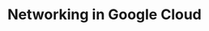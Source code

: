 ---
title: "Networking in Google Cloud"
draft: false
# page title background image
bg_image: ""
# meta description
description : "Learn about the broad variety of networking options on Google Cloud on this two-day course."
---